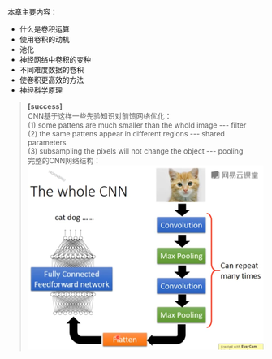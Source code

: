 本章主要内容：  
- 什么是卷积运算  
- 使用卷积的动机  
- 池化  
- 神经网络中卷积的变种  
- 不同难度数据的卷积  
- 使卷积更高效的方法  
- 神经科学原理

> **[success]**  
> CNN基于这样一些先验知识对前馈网络优化：  
> (1) some pattens are much smaller than the whold image  --- filter  
> (2) the same pattens appear in different regions  --- shared parameters  
> (3) subsampling the pixels will not change the object --- pooling  
> 完整的CNN网络结构：  
> ![](/assets/images/Chapter9/2.png)  